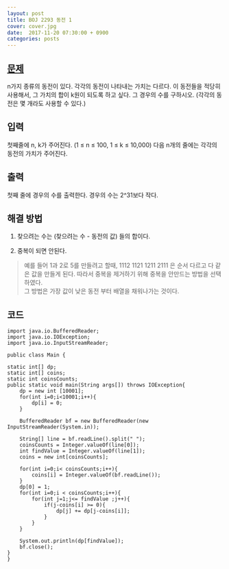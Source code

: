 ```yaml
---
layout: post
title: BOJ 2293 동전 1
cover: cover.jpg
date:  2017-11-20 07:30:00 + 0900
categories: posts
---
```


## [문제](https://www.acmicpc.net/problem/2293)

n가지 종류의 동전이 있다. 각각의 동전이 나타내는 가치는 다르다. 이 동전들을 적당히 사용해서, 그 가치의 합이 k원이 되도록 하고 싶다. 그 경우의 수를 구하시오. (각각의 동전은 몇 개라도 사용할 수 있다.)

## 입력

첫째줄에 n, k가 주어진다. (1 ≤ n ≤ 100, 1 ≤ k ≤ 10,000) 다음 n개의 줄에는 각각의 동전의 가치가 주어진다.
 
## 출력

첫째 줄에 경우의 수를 출력한다. 경우의 수는 2^31보다 작다.

## 해결 방법


1. 찾으려는 수는 (찾으려는 수 - 동전의 값) 들의 합이다. 

2. 중복이 되면 안된다. 
> 예를 들어 1과 2로 5를 만들려고 할때, 1112 1121 1211 2111 은 순서 다르고 다 같은 값을 만들게 된다. 따라서 중복을 제거하기 위해 중복을 안만드는 방법을 선택하였다. <br>
> 그 방법은 가장 값이 낮은 동전 부터 배열을 채워나가는 것이다. 

## 코드

	import java.io.BufferedReader;
	import java.io.IOException;
	import java.io.InputStreamReader;
	
	public class Main {

    static int[] dp;
    static int[] coins;
    static int coinsCounts;
    public static void main(String args[]) throws IOException{
        dp = new int [10001];
        for(int i=0;i<10001;i++){
            dp[i] = 0;
        }

        BufferedReader bf = new BufferedReader(new InputStreamReader(System.in));

        String[] line = bf.readLine().split(" ");
        coinsCounts = Integer.valueOf(line[0]);
        int findValue = Integer.valueOf(line[1]);
        coins = new int[coinsCounts];

        for(int i=0;i< coinsCounts;i++){
            coins[i] = Integer.valueOf(bf.readLine());
        }
        dp[0] = 1;
        for(int i=0;i < coinsCounts;i++){
            for(int j=1;j<= findValue ;j++){
                if(j-coins[i] >= 0){
                    dp[j] += dp[j-coins[i]];
                }
            }
        }

        System.out.println(dp[findValue]);
        bf.close();
    }	
	}